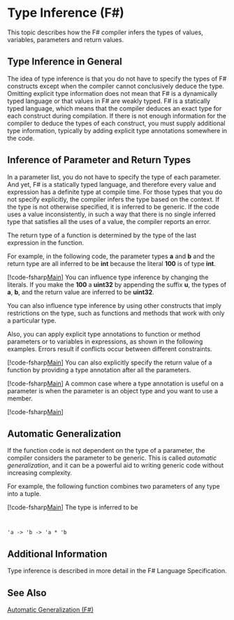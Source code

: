 # Type Inference (F#)

This topic describes how the F# compiler infers the types of values, variables, parameters and return values.


## Type Inference in General
The idea of type inference is that you do not have to specify the types of F# constructs except when the compiler cannot conclusively deduce the type. Omitting explicit type information does not mean that F# is a dynamically typed language or that values in F# are weakly typed. F# is a statically typed language, which means that the compiler deduces an exact type for each construct during compilation. If there is not enough information for the compiler to deduce the types of each construct, you must supply additional type information, typically by adding explicit type annotations somewhere in the code.


## Inference of Parameter and Return Types
In a parameter list, you do not have to specify the type of each parameter. And yet, F# is a statically typed language, and therefore every value and expression has a definite type at compile time. For those types that you do not specify explicitly, the compiler infers the type based on the context. If the type is not otherwise specified, it is inferred to be generic. If the code uses a value inconsistently, in such a way that there is no single inferred type that satisfies all the uses of a value, the compiler reports an error.

The return type of a function is determined by the type of the last expression in the function.

For example, in the following code, the parameter types **a** and **b** and the return type are all inferred to be **int** because the literal **100** is of type **int**.

[!code-fsharp[Main](snippets/fslangref3/snippet301.fs)]
    You can influence type inference by changing the literals. If you make the **100** a **uint32** by appending the suffix **u**, the types of **a**, **b**, and the return value are inferred to be **uint32**.

You can also influence type inference by using other constructs that imply restrictions on the type, such as functions and methods that work with only a particular type.

Also, you can apply explicit type annotations to function or method parameters or to variables in expressions, as shown in the following examples. Errors result if conflicts occur between different constraints.

[!code-fsharp[Main](snippets/fslangref3/snippet302.fs)]
    You can also explicitly specify the return value of a function by providing a type annotation after all the parameters.

[!code-fsharp[Main](snippets/fslangref3/snippet303.fs)]
    A common case where a type annotation is useful on a parameter is when the parameter is an object type and you want to use a member.

[!code-fsharp[Main](snippets/fslangref3/snippet304.fs)]
    
## Automatic Generalization
If the function code is not dependent on the type of a parameter, the compiler considers the parameter to be generic. This is called *automatic generalization*, and it can be a powerful aid to writing generic code without increasing complexity.

For example, the following function combines two parameters of any type into a tuple.

[!code-fsharp[Main](snippets/fslangref3/snippet305.fs)]
    The type is inferred to be



```


'a -> 'b -> 'a * 'b

```



## Additional Information
Type inference is described in more detail in the F# Language Specification.


## See Also
[Automatic Generalization &#40;F&#35;&#41;](Automatic+Generalization+%28FSharp%29.md)

